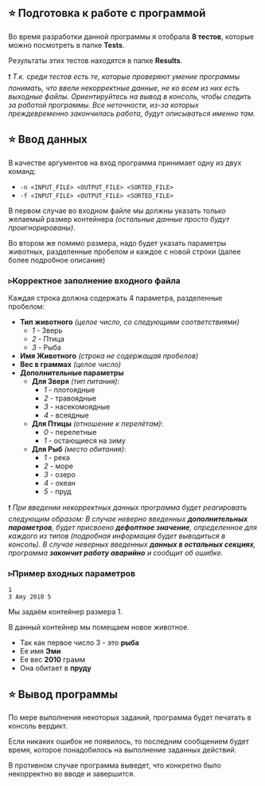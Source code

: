 ## ⭐ Подготовка к работе с программой
Во время разработки данной программы я отобрала **8 тестов**, которые можно посмотреть в папке **Tests**.

Результаты этих тестов находятся в папке **Results**.

❗ *Т.к. среди тестов есть те, которые проверяют умение программы понимать, что ввели некорректные данные, не ко всем из них есть выходные файлы. 
Ориентируйтесь на вывод в консоль, чтобы следить за работой программы. Все неточности, из-за которых преждевременно закончилась работа, будут описываться именно там.*

## ⭐ Ввод данных
В качестве аргументов на вход программа принимает одну из двух команд:
- ```-n <INPUT_FILE> <OUTPUT_FILE> <SORTED_FILE> ```
- ```-f <INPUT_FILE> <OUTPUT_FILE> <SORTED_FILE> ```

В первом случае во входном файле мы должны указать только желаемый размер контейнера *(остальные данные просто будут проигнорированы)*.

Во втором же помимо размера, надо будет указать параметры животных, разделенные пробелом и каждое с новой строки (далее более подробное описание)

###  ▹Корректное заполнение входного файла
Каждая строка должна содержать 4 параметра, разделенные пробелом:
- **Тип животного** *(целое число, со следующими соответствиями)*
  - *1* - Зверь
  - *2* - Птица
  - *3* - Рыба 
- **Имя Животного** *(строка не содержащая пробелов)*
- **Вес в граммах** *(целое число)*
- **Дополнительные параметры**
  - **Для Зверя** *(тип питания)*:
    - *1* - плотоядные
    - *2* - травоядные
    - *3* - насекомоядные
    - *4* - всеядные
  - **Для Птицы** *(отношение к перелётам)*:
    - *0* - перелетные
    - *1* - остающиеся на зиму
  - **Для Рыб** *(место обитания)*:
    - *1* - река
    - *2* - море
    - *3* - озеро
    - *4* - океан
    - *5* - пруд

❗ *При введении некорректных данных программа будет реагировать следующим образом: 
В случае неверно введенных **дополнительных параметров**, будет присвоено **дефолтное значение**, определенное для каждого из типов (подробная информация будет выводиться в консоль).
В случае неверных введенных **данных в остальных секциях**, программа **закончит работу аварийно** и сообщит об ошибке.*

###  ▹Пример входных параметров
```
1
3 Amy 2010 5
```
Мы задаём контейнер размера 1.

В данный контейнер мы помещаем новое животное.
- Так как первое число 3 - это **рыба**
- Ее имя **Эми**
- Ее вес **2010** грамм 
- Она обитает в **пруду**

## ⭐ Вывод программы
По мере выполнения некоторых заданий, программа будет печатать в консоль вердикт.

Если никаких ошибок не появилось, то последним сообщением будет время, которое понадобилось на выполнение заданных действий.

В противном случае программа выведет, что конкретно было некорректно во вводе и завершится.
